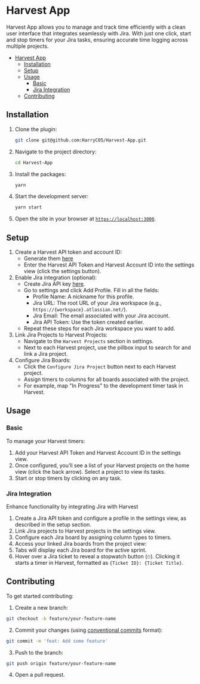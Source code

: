 # Harvest App

Harvest App allows you to manage and track time efficiently with a clean user interface that integrates seamlessly with Jira. With just one click, start and stop timers for your Jira tasks, ensuring accurate time logging across multiple projects.

- [Harvest App](#harvest-app)
	- [Installation](#installation)
	- [Setup](#setup)
	- [Usage](#usage)
		- [Basic](#basic)
		- [Jira Integration](#jira-integration)
	- [Contributing](#contributing)


## Installation

1. Clone the plugin:
    ```sh
    git clone git@github.com:HarryC05/Harvest-App.git
    ```
2. Navigate to the project directory:
    ```sh
    cd Harvest-App
    ```
3. Install the packages:
    ```sh
    yarn
    ```
4. Start the development server:
    ```sh
    yarn start
    ```
5. Open the site in your browser at [`https://localhost:3000`](https://localhost:3000).


## Setup

1. Create a Harvest API token and account ID:
   - Generate them [here](https://id.getharvest.com/oauth2/access_tokens/new)
   - Enter the Harvest API Token and Harvest Account ID into the settings view (click the settings button).
2. Enable Jira integration (optional):
   - Create Jira API key [here](https://id.atlassian.com/manage-profile/security/api-tokens).
   - Go to settings and click Add Profile. Fill in all the fields:
     - Profile Name: A nickname for this profile.
     - Jira URL: The root URL of your Jira workspace (e.g., `https://{workspace}.atlassian.net/`).
     - Jira Email: The email associated with your Jira account.
     - Jira API Token: Use the token created earlier.
   - Repeat these steps for each Jira workspace you want to add.
3. Link Jira Projects to Harvest Projects:
   - Navigate to the `Harvest Projects` section in settings.
   - Next to each Harvest project, use the pillbox input to search for and link a Jira project.
4. Configure Jira Boards:
   - Click the `Configure Jira Project` button next to each Harvest project.
   - Assign timers to columns for all boards associated with the project.
   - For example, map "In Progress" to the development timer task in Harvest.

## Usage

### Basic

To manage your Harvest timers:

1. Add your Harvest API Token and Harvest Account ID in the settings view.
2. Once configured, you’ll see a list of your Harvest projects on the home view (click the back arrow). Select a project to view its tasks.
3. Start or stop timers by clicking on any task.

### Jira Integration

Enhance functionality by integrating Jira with Harvest

1. Create a Jira API token and configure a profile in the settings view, as described in the setup section.
2. Link Jira projects to Harvest projects in the settings view.
3. Configure each Jira board by assigning column types to timers.
4. Access your linked Jira boards from the project view:
5. Tabs will display each Jira board for the active sprint.
6. Hover over a Jira ticket to reveal a stopwatch button (`⏱`). Clicking it starts a timer in Harvest, formatted as `{Ticket ID}: {Ticket Title}`.

## Contributing

To get started contributing:

1. Create a new branch:
```sh
git checkout -b feature/your-feature-name
```

2. Commit your changes (using [conventional commits](https://www.conventionalcommits.org/en/v1.0.0/) format):
```sh
git commit -m 'feat: Add some feature'
```

3. Push to the branch:
```sh
git push origin feature/your-feature-name
```

4. Open a pull request.

